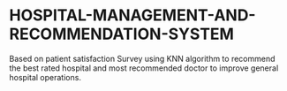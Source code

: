 # HOSPITAL-MANAGEMENT-AND-RECOMMENDATION-SYSTEM
Based on patient satisfaction Survey using KNN algorithm to recommend the best rated hospital and most recommended doctor to improve general hospital operations.
